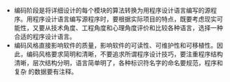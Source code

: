 - 编码阶段是将详细设计的每个模块的算法转换为用程序设计语言编写的源程序。用程序设计语言编写源程序时，要根据实际项目的特点，既要考虑现实可能性，又要从技术角度、工程角度和心理角度评价和比较各种语言，选择一种合适的程序设计语言。
- 编码风格直接影响软件的质量，影响软件的可读性、可维护性和可移植性。因此，编码风格要求简明和清晰，不要追求所谓程序设计技巧，要注重程序结构清晰，层次结构分明，语言简单明了，各种标识符名字的命名要规范，程序和复杂 的数据要有注释。